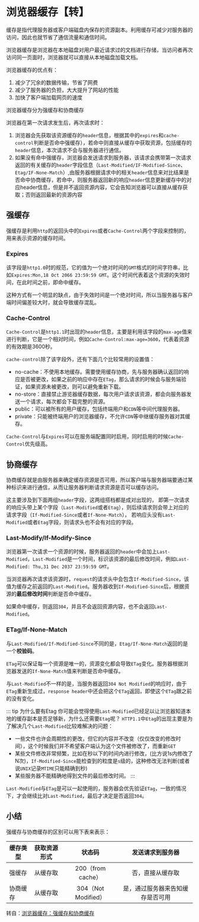 # 浏览器缓存【转】

缓存是指代理服务器或客户端磁盘内保存的资源副本。利用缓存可减少对服务器的访问，因此也就节省了通信流量和通信时间。

浏览器缓存是浏览器在本地磁盘对用户最近请求过的文档进行存储，当访问者再次访问同一页面时，浏览器就可以直接从本地磁盘加载文档。

浏览器缓存的优点有：

1. 减少了冗余的数据传输，节省了网费
2. 减少了服务器的负担，大大提升了网站的性能
3. 加快了客户端加载网页的速度

浏览器缓存分为强缓存和协商缓存

浏览器在第一次请求发生后，再次请求时：
1. 浏览器会先获取该资源缓存的`header`信息，根据其中的`expires`和`cache-control`判断是否命中强缓存），若命中则直接从缓存中获取资源，包括缓存的`header`信息，本次请求不会与服务器进行通信。
2. 如果没有命中强缓存，浏览器会发送请求到服务器，该请求会携带第一次请求返回的有关缓存的`header`字段信息（`Last-Modified/IF-Modified-Since`、`Etag/IF-None-Match`）,由服务器根据请求中的相关`header`信息来对比结果是否命中协商缓存，若命中，则服务器返回新的响应`header`信息更新缓存中的对应header信息，但是并不返回资源内容，它会告知浏览器可以直接从缓存获取；否则返回最新的资源内容

## 强缓存
强缓存是利用`http`的返回头中的`Expires`或者`Cache-Control`两个字段来控制的，用来表示资源的缓存时间。

### Expires
该字段是`http1.0`时的规范，它的值为一个绝对时间的`GMT`格式的时间字符串，比如`Expires:Mon,18 Oct 2066 23:59:59 GMT`。这个时间代表着这个资源的失效时间，在此时间之前，即命中缓存。

这种方式有一个明显的缺点，由于失效时间是一个绝对时间，所以当服务器与客户端时间偏差较大时，就会导致缓存混乱。

### Cache-Control
`Cache-Control`是`http1.1`时出现的`header`信息，主要是利用该字段的`max-age`值来进行判断，它是一个相对时间，例如`Cache-Control:max-age=3600`，代表着资源的有效期是3600秒。

`cache-control`除了该字段外，还有下面几个比较常用的设置值：

- no-cache：不使用本地缓存。需要使用缓存协商，先与服务器确认返回的响应是否被更改，如果之前的响应中存在`ETag`，那么请求的时候会与服务端验证，如果资源未被更改，则可以避免重新下载。
- no-store：直接禁止游览器缓存数据，每次用户请求该资源，都会向服务器发送一个请求，每次都会下载完整的资源。
- public：可以被所有的用户缓存，包括终端用户和`CDN`等中间代理服务器。
- private：只能被终端用户的浏览器缓存，不允许`CDN`等中继缓存服务器对其缓存。

`Cache-Control`与`Expires`可以在服务端配置同时启用，同时启用的时候`Cache-Control`优先级高。

## 协商缓存
协商缓存就是由服务器来确定缓存资源是否可用，所以客户端与服务器端要通过某种标识来进行通信，从而让服务器判断请求资源是否可以缓存访问。

这主要涉及到下面两组`header`字段，这两组搭档都是成对出现的，
即第一次请求的响应头带上某个字段（`Last-Modified`或者`Etag`），则后续请求则会带上对应的请求字段（`If-Modified-Since`或者`If-None-Match`），
若响应头没有`Last-Modified`或者`Etag`字段，则请求头也不会有对应的字段。

### Last-Modify/If-Modify-Since

浏览器第一次请求一个资源的时候，服务器返回的`header`中会加上`Last-Modified`，`Last-Modified`是一个时间，标识该资源的最后修改时间，例如`Last-Modified: Thu,31 Dec 2037 23:59:59 GMT`。

当浏览器再次请求该资源时，`request`的请求头中会包含`If-Modified-Since`，该值为缓存之前返回的`Last-Modified`。服务器收到`If-Modified-Since`后，根据资源的**最后修改时间**判断是否命中缓存。

如果命中缓存，则返回`304`，并且不会返回资源内容，也不会返回`Last-Modified`。

### ETag/If-None-Match

与`Last-Modified/If-Modified-Since`不同的是，`Etag/If-None-Match`返回的是一个**校验码**。

`ETag`可以保证每一个资源是唯一的，资源变化都会导致`ETag`变化。服务器根据浏览器发送的`If-None-Match`值来判断是否命中缓存。

与`Last-Modified`不一样的是，当服务器返回`304 Not Modified`的响应时，由于`ETag`重新生成过，`response header`中还会把这个`ETag`返回，即使这个`ETag`跟之前的没有变化。

::: tip 为什么要有Etag
你可能会觉得使用`Last-Modified`已经足以让浏览器知道本地的缓存副本是否足够新，为什么还需要`Etag`呢？
`HTTP1.1`中`Etag`的出现主要是为了解决几个`Last-Modified`比较难解决的问题：

- 一些文件也许会周期性的更改，但它的内容并不改变（仅仅改变的修改时间），这个时候我们并不希望客户端认为这个文件被修改了，而重新`GET`
- 某些文件修改非常频繁，比如在秒以下的时间内进行修改，(比方说1s内修改了N次)，`If-Modified-Since`能检查到的粒度是`s`级的，这种修改无法判断(或者说`UNIX`记录`MTIME`只能精确到秒)
- 某些服务器不能精确地得到文件的最后修改时间。
:::

`Last-Modified`与`ETag`是可以一起使用的，服务器会优先验证`ETag`，一致的情况下，才会继续比对`Last-Modified`，最后才决定是否返回`304`。

## 小结

强缓存与协商缓存的区别可以用下表来表示：

| 缓存类型        | 获取资源形式           |状态码 |  发送请求到服务器
| ------------- |:-------------:|:-------------:|:-------------:|
|强缓存	| 从缓存取	| 200（from cache）	|否，直接从缓存取
| 协商缓存	| 从缓存取	| 304（Not Modified）	|是，通过服务器来告知缓存是否可用

转自：[浏览器缓存：强缓存和协商缓存](https://www.cnblogs.com/iceflorence/p/8905825.html)
